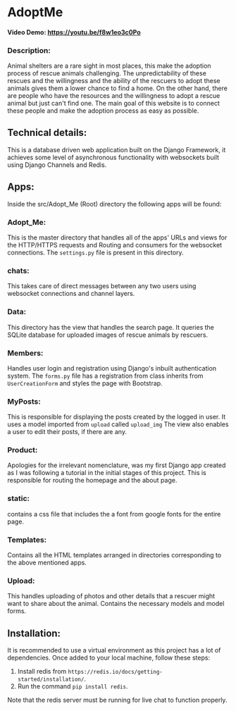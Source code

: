 # AdoptMe

#### Video Demo:  https://youtu.be/f8w1eo3c0Po
  
### Description:
  Animal shelters are a rare sight in most places, this make the adoption process of rescue animals challenging. The unpredictability
  of these rescues and the willingness and the ability of the rescuers to adopt these animals gives them a lower chance to find a home.
  On the other hand, there are people who have the resources and the willingness to adopt a rescue animal but just can't find one. The
  main goal of this website is to connect these people and make the adoption process as easy as possible.
  
  ## Technical details:
  This is a database driven web application built on the Django Framework, it achieves some level of asynchronous functionality with
  websockets built using Django Channels and Redis.
  
  ## Apps:
  Inside the src/Adopt_Me (Root) directory the following apps will be found:
  
  ### Adopt_Me:
  This is the master directory that handles all of the apps' URLs and views for the HTTP/HTTPS requests and Routing and consumers for
  the websocket connections. The `settings.py` file is present in this directory.
  
  ### chats:
  This takes care of direct messages between any two users using websocket connections and channel layers.
  
  ### Data:
  This directory has the view that handles the search page. It queries the SQLite database for uploaded images of rescue animals by        rescuers.
  
  ### Members:
  Handles user login and registration using Django's inbuilt authentication system. The `forms.py` file has a registration from class
  inherits from `UserCreationForm` and styles the page with Bootstrap. 
  
  ### MyPosts:
  This is responsible for displaying the posts created by the logged in user. It uses a model imported from `upload` called `upload_img`
  The view also enables a user to edit their posts, if there are any.
  
  
  ### Product:
  Apologies for the irrelevant nomenclature, was my first Django app created as I was following a tutorial in the initial stages of this
  project. This is responsible for routing the homepage and the about page.
  
  
  ### static:
  contains a css file that includes the a font from google fonts for the entire page.
  
  
  ### Templates:
  Contains all the HTML templates arranged in directories corresponding to the above mentioned apps.
  
  
  ### Upload:
  This handles uploading of photos and other details that a rescuer might want to share about the animal. Contains the necessary
  models and model forms.
  
  
  ## Installation:
  It is recommended to use a virtual environment as this project has a lot of dependencies. Once added to your local machine, follow
  these steps:
  
  1. Install redis from `https://redis.io/docs/getting-started/installation/`.
  2. Run the command `pip install redis`.
     
  Note that the redis server must be running for live chat to function properly.
